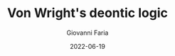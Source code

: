 ---
title: Von Wright's deontic logic
author: 'Giovanni Faria'
date: '2022-06-19'
slug: Von Wright's deontic logic
categories: 
---